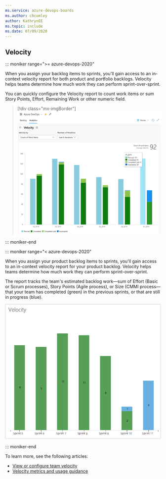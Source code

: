 ```yaml
---
ms.service: azure-devops-boards
ms.author: chcomley
author: KathrynEE
ms.topic: include
ms.date: 07/09/2020
---
```



## Velocity 

::: moniker range=">= azure-devops-2020"

When you assign your backlog items to sprints, you'll gain access to an in-context velocity report for both product and portfolio backlogs. Velocity helps teams determine how much work they can perform sprint-over-sprint. 

You can quickly configure the Velocity report to count work items or sum Story Points, Effort, Remaining Work or other numeric field. 

> [!div class="mx-imgBorder"]  
> ![Open Velocity Analytics](../../report/dashboards/media/velocity/analytics-velocity-azure-devops.png)

::: moniker-end 

::: moniker range="< azure-devops-2020"

When you assign your product backlog items to sprints, you'll gain access to an in-context velocity report for your product backlog. Velocity helps teams determine how much work they can perform sprint-over-sprint.  

The report tracks the team's estimated backlog work&mdash;sum of Effort (Basic or Scrum processes), Story Points (Agile process), or Size (CMMI process&mdash;that your team has completed (green) in the previous sprints, or that are still in progress (blue). 

![Web portal, Velocity chart showing seven sprints of in progress and completed work](../../report/dashboards/media/team-velocity-chart-web-7-iterations.png)  

::: moniker-end 

To learn more, see the following articles: 
- [View or configure team velocity](../../report/dashboards/team-velocity.md)  
- [Velocity metrics and usage guidance](../../report/dashboards/velocity-guidance.md)
